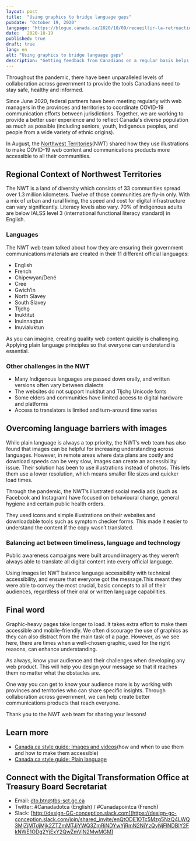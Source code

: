```yaml
---
layout: post
title:  "Using graphics to bridge language gaps"
pubdate: "October 19, 2020"
langpage: "https://blogue.canada.ca/2020/10/09/recueillir-la-retroaction.html"
date:   2020-10-19
published: true
draft: true
lang: en
alt: "Using graphics to bridge language gaps"
description: "Getting feedback from Canadians on a regular basis helps teams across government continuously improve the service delivery on Canada.ca. In May 2020, a few teams collaborated to launch a pilot study of a widget for getting people’s feedback on Canada.ca pages."
---
```

Throughout the pandemic, there have been unparalleled levels of collaboration across government to provide the tools Canadians need to stay safe, healthy and informed. 

Since June 2020, federal partners have been meeting regularly with web managers in the provinces and territories to coordinate COVID-19 communication efforts between jurisdictions. Together, we are working to provide a better user experience and to reflect Canada's diverse population as much as possible (including seniors, youth, Indigenous peoples, and people from a wide variety of ethnic origins).

In August, the [Northwest Territories](https://www.gov.nt.ca/)(NWT) shared how they use illustrations to make COVID-19 web content and communications products more accessible to all their communities. 

## Regional Context of Northwest Territories

The NWT is a land of diversity which consists of 33 communities spread over 1.3 million kilometers. Twelve of those communities are fly-in only. With a mix of urban and rural living, the speed and cost for digital infrastructure can vary significantly. Literacy levels also vary. 70% of Indigenous adults are below IALSS level 3 (international functional literacy standard) in English.

### Languages

The NWT web team talked about how they are ensuring their government communications materials are created in their 11 different official languages:

* English				
* French
* Chipewyan/Dené
* Cree
* Gwich’in
* North Slavey
* South Slavey
* Tłįchǫ
* Inuktitut
* Inuinnaqtun
* Inuvialuktun

As you can imagine, creating quality web content quickly is challenging. Applying plain language principles so that everyone can understand is essential. 

### Other challenges in the NWT 
* Many Indigenous languages are passed down orally, and written versions often vary between dialects
* The websites do not support Inuktitut and Tłįchǫ Unicode fonts
* Some elders and communities have limited access to digital hardware and platforms
* Access to translators is limited and turn-around time varies

## Overcoming language barriers with images

While plain language is always a top priority, the NWT’s web team has also found that images can be helpful for increasing understanding across languages. However, in remote areas where data plans are costly and download speeds can be very slow, images can create an accessibility issue. Their solution has been to use illustrations instead of photos. This lets them use a lower resolution, which means smaller file sizes and quicker load times.

Through the pandemic, the NWT’s illustrated social media ads (such as Facebook and Instagram) have focused on behavioural change, general hygiene and certain public health orders. 

They used icons and simple illustrations on their websites and downloadable tools such as symptom checker forms. This made it easier to understand the content if the copy wasn’t translated. 

### Balancing act between timeliness, language and technology

Public awareness campaigns were built around imagery as they weren’t always able to translate all digital content into every official language.

Using images let NWT balance language accessibility with technical accessibility, and ensure that everyone got the message.This meant they were able to convey the most crucial, basic concepts to all of their audiences, regardless of their oral or written language capabilities. 

## Final word

Graphic-heavy pages take longer to load. It takes extra effort to make them accessible and mobile-friendly. We often discourage the use of graphics as they can also distract from the main task of a page. However, as we see here, there are times when a well-chosen graphic, used for the right reasons, can enhance understanding.

As always, know your audience and their challenges when developing any web product. This will help you design your message so that it reaches them no matter what the obstacles are.

One way you can get to know your audience more is by working with provinces and territories who can share specific insights. Through collaboration across government, we can help create better communications products that reach everyone.

Thank you to the NWT web team for sharing your lessons!

## Learn more

* [Canada.ca style guide: Images and videos](https://www.canada.ca/en/treasury-board-secretariat/services/government-communications/canada-content-style-guide.html#toc10)(how and when to use them and how to make them accessible)
* [Canada.ca style guide: Plain language](https://www.canada.ca/en/treasury-board-secretariat/services/government-communications/canada-content-style-guide.html#toc6)

## Connect with the Digital Transformation Office at Treasury Board Secretariat

* Email: [dto.btn@tbs-sct.gc.ca](mailto:dto.btn@tbs-sct.gc.ca)
* Twitter: #Canadadotca (English) / #Canadapointca (French)
* Slack: [http://design-GC-conception.slack.com](https://design-gc-conception.slack.com/join/shared_invite/enQtODE1OTc5Mzg5NzQ4LWQ3MjZjMTdjMjk2ZTZmMTJjYWQ3ZmRiNDYwYjRmN2NjYzQyNjFlNDBlY2FkNWE1ODg2YjExY2QwZmVjN2MwMGM)
